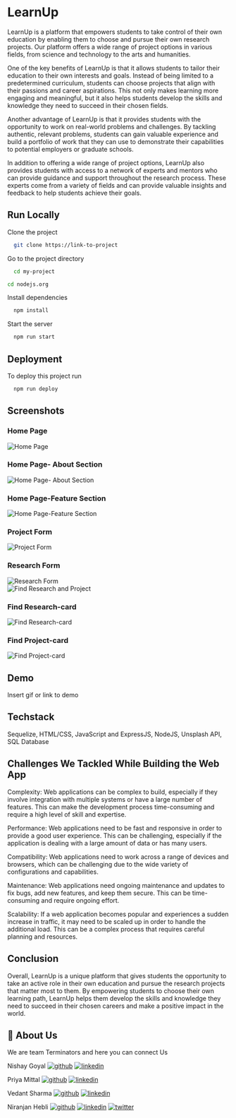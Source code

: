 
# LearnUp

LearnUp is a platform that empowers students to take control of their own education by enabling them to choose and pursue their own research projects. Our platform offers a wide range of project options in various fields, from science and technology to the arts and humanities.

One of the key benefits of LearnUp is that it allows students to tailor their education to their own interests and goals. Instead of being limited to a predetermined curriculum, students can choose projects that align with their passions and career aspirations. This not only makes learning more engaging and meaningful, but it also helps students develop the skills and knowledge they need to succeed in their chosen fields.

Another advantage of LearnUp is that it provides students with the opportunity to work on real-world problems and challenges. By tackling authentic, relevant problems, students can gain valuable experience and build a portfolio of work that they can use to demonstrate their capabilities to potential employers or graduate schools.

In addition to offering a wide range of project options, LearnUp also provides students with access to a network of experts and mentors who can provide guidance and support throughout the research process. These experts come from a variety of fields and can provide valuable insights and feedback to help students achieve their goals.



## Run Locally

Clone the project

```bash
  git clone https://link-to-project
```

Go to the project directory

```bash
  cd my-project
```

```bash
cd nodejs.org
```

Install dependencies

```bash
  npm install
```

Start the server

```bash
  npm run start
```


## Deployment

To deploy this project run

```bash
  npm run deploy
```


## Screenshots
### Home Page
![Home Page](https://user-images.githubusercontent.com/76914418/211169107-84a5e0d1-7c18-41fe-8803-d5573bfaf3b7.png)
<br>
### Home Page- About Section
![Home Page- About Section](https://user-images.githubusercontent.com/76914418/211169115-28e50481-068b-4bab-8ca8-76393dc68b0b.png)
<br>
### Home Page-Feature Section
![Home Page-Feature Section](https://user-images.githubusercontent.com/76914418/211169129-7c50e05c-9ead-435e-875b-3b8d39d1008d.png)
<br>
### Project Form
![Project Form](https://user-images.githubusercontent.com/76914418/211169149-bf1d63e0-20c7-4b3e-a0a4-fa36f3599e41.png)
<br>
### Research Form
![Research Form](https://user-images.githubusercontent.com/76914418/211169165-10204b28-732c-4f42-b649-a20bf1626977.png)
<br>
![Find Research and Project](https://user-images.githubusercontent.com/76914418/211169187-5436fd23-8529-481c-beef-8143e54ff9a9.png)
<br>
### Find Research-card
![Find Research-card](https://user-images.githubusercontent.com/76914418/211169196-26dde69f-4a36-4ffa-9026-c31674e0badb.png)
<br>
### Find Project-card
![Find Project-card](https://user-images.githubusercontent.com/76914418/211169204-8b490905-1213-4d0c-9dbc-5982d456ee6f.png)

## Demo

Insert gif or link to demo


## Techstack

Sequelize,
HTML/CSS,
JavaScript and ExpressJS,
NodeJS,
Unsplash API,
SQL Database

## Challenges We Tackled While Building the Web App

Complexity: Web applications can be complex to build, especially if they involve integration with multiple systems or have a large number of features. This can make the development process time-consuming and require a high level of skill and expertise.

Performance: Web applications need to be fast and responsive in order to provide a good user experience. This can be challenging, especially if the application is dealing with a large amount of data or has many users.

Compatibility: Web applications need to work across a range of devices and browsers, which can be challenging due to the wide variety of configurations and capabilities.

Maintenance: Web applications need ongoing maintenance and updates to fix bugs, add new features, and keep them secure. This can be time-consuming and require ongoing effort.

Scalability: If a web application becomes popular and experiences a sudden increase in traffic, it may need to be scaled up in order to handle the additional load. This can be a complex process that requires careful planning and resources.

## Conclusion

Overall, LearnUp is a unique platform that gives students the opportunity to take an active role in their own education and pursue the research projects that matter most to them. By empowering students to choose their own learning path, LearnUp helps them develop the skills and knowledge they need to succeed in their chosen careers and make a positive impact in the world.
## 🚀 About Us
We are team Terminators and here you can connect Us





Nishay Goyal
[![github](https://img.shields.io/badge/Github-000?style=for-the-badge&logo=ko-fi&logoColor=white)](https://katherineoelsner.com/)
[![linkedin](https://img.shields.io/badge/linkedin-0A66C2?style=for-the-badge&logo=linkedin&logoColor=white)](https://www.linkedin.com/in/nischay-goyal-822526203/)



Priya Mittal
[![github](https://img.shields.io/badge/Github-000?style=for-the-badge&logo=ko-fi&logoColor=white)](https://katherineoelsner.com/)
[![linkedin](https://img.shields.io/badge/linkedin-0A66C2?style=for-the-badge&logo=linkedin&logoColor=white)](https://www.linkedin.com/in/priya-mittal-34aa731b6/) 



Vedant Sharma
[![github](https://img.shields.io/badge/Github-000?style=for-the-badge&logo=ko-fi&logoColor=white)](https://katherineoelsner.com/)
[![linkedin](https://img.shields.io/badge/linkedin-0A66C2?style=for-the-badge&logo=linkedin&logoColor=white)](https://www.linkedin.com/in/vedantsharma13)



Niranjan Hebli
[![github](https://img.shields.io/badge/Github-000?style=for-the-badge&logo=ko-fi&logoColor=white)](https://katherineoelsner.com/) 
[![linkedin](https://img.shields.io/badge/linkedin-0A66C2?style=for-the-badge&logo=linkedin&logoColor=white)](https://www.linkedin.com/in/niranjan-hebli-333211211/) 
[![twitter](https://img.shields.io/badge/twitter-1DA1F2?style=for-the-badge&logo=twitter&logoColor=white)](https://twitter.com/HebliNiranjan)
